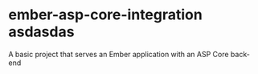 # ember-asp-core-integration asdasdas
A basic project that serves an Ember application with an ASP Core back-end
  
